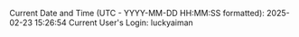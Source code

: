 Current Date and Time (UTC - YYYY-MM-DD HH:MM:SS formatted): 2025-02-23 15:26:54
Current User's Login: luckyaiman
